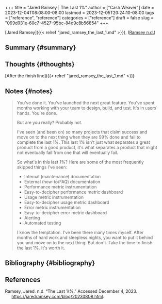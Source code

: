 +++
title = "Jared Ramsey | The Last 1%"
author = ["Cash Weaver"]
date = 2023-12-04T08:08:00-08:00
lastmod = 2023-12-05T20:24:10-08:00
tags = ["reference", "reference"]
categories = ["reference"]
draft = false
slug = "099d031e-60c7-4527-95bc-84d9c8b56854"
+++

[Jared Ramsey]({{< relref "jared_ramsey_the_last_1.md" >}}), (<a href="#citeproc_bib_item_1">Ramsey n.d.</a>)


## Summary {#summary}


## Thoughts {#thoughts}

[After the finish line]({{< relref "jared_ramsey_the_last_1.md" >}})


## Notes {#notes}

> You've done it. You've launched the next great feature. You've spent months working with your team to design, build, and test. It's in users' hands. You're done.
>
> But are you really? Probably not.
>
> I've seen (and been on) so many projects that claim success and move on to the next thing when they are 99% done and fail to complete the last 1%. This last 1% isn't just what separates a great product from a good product, it's what separates a product that might not eventually fail from one that will eventually fail.
>
> So what's in this last 1%? Here are some of the most frequently skipped things I've seen:
>
> -   Internal (maintenance) documentation
> -   External (how-to/FAQ) documentation
> -   Performance metric instrumentation
> -   Easy-to-decipher performance metric dashboard
> -   Usage metric instrumentation
> -   Easy-to-decipher usage metric dashboard
> -   Error metric instrumentation
> -   Easy-to-decipher error metric dashboard
> -   Alerting
> -   Automated testing
>
> I know the temptation. I've been there many times myself. After months of hard work and sleepless nights, you want to put it behind you and move on to the next thing. But don't. Take the time to finish the last 1%. It's worth it.


## Bibliography {#bibliography}

## References

<style>.csl-entry{text-indent: -1.5em; margin-left: 1.5em;}</style><div class="csl-bib-body">
  <div class="csl-entry"><a id="citeproc_bib_item_1"></a>Ramsey, Jared. n.d. “The Last 1\%.” Accessed December 4, 2023. <a href="https://jaredramsey.com/blog/20230808.html">https://jaredramsey.com/blog/20230808.html</a>.</div>
</div>
